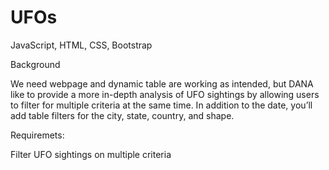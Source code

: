 # UFOs

JavaScript, HTML, CSS, Bootstrap

Background

We need webpage and dynamic table are working as intended, but DANA like to provide a more in-depth analysis of UFO sightings by allowing users to filter for multiple criteria at the same time. In addition to the date, you’ll add table filters for the city, state, country, and shape.

Requiremets:

Filter UFO sightings on multiple criteria
